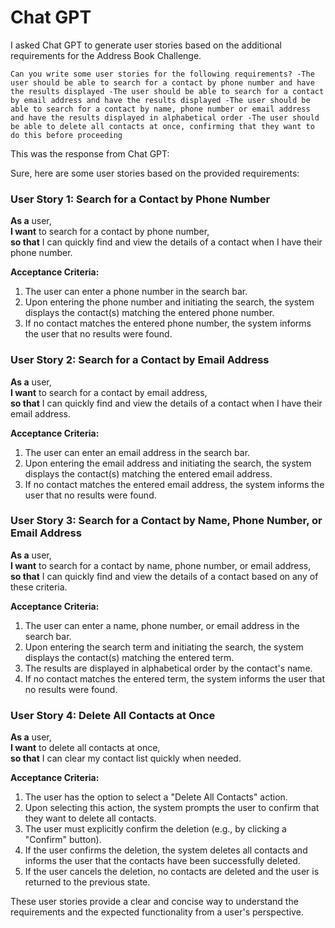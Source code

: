 # Chat GPT 
I asked Chat GPT to generate user stories based on the additional requirements for the Address Book Challenge.

`Can you write some user stories for the following requirements?
-The user should be able to search for a contact by phone number and have the results displayed
-The user should be able to search for a contact by email address and have the results displayed
-The user should be able to search for a contact by name, phone number or email address and have the results displayed in alphabetical order
-The user should be able to delete all contacts at once, confirming that they want to do this before proceeding`

This was the response from Chat GPT:

Sure, here are some user stories based on the provided requirements:

### User Story 1: Search for a Contact by Phone Number
**As a** user,  
**I want** to search for a contact by phone number,  
**so that** I can quickly find and view the details of a contact when I have their phone number.

**Acceptance Criteria:**
1. The user can enter a phone number in the search bar.
2. Upon entering the phone number and initiating the search, the system displays the contact(s) matching the entered phone number.
3. If no contact matches the entered phone number, the system informs the user that no results were found.

### User Story 2: Search for a Contact by Email Address
**As a** user,  
**I want** to search for a contact by email address,  
**so that** I can quickly find and view the details of a contact when I have their email address.

**Acceptance Criteria:**
1. The user can enter an email address in the search bar.
2. Upon entering the email address and initiating the search, the system displays the contact(s) matching the entered email address.
3. If no contact matches the entered email address, the system informs the user that no results were found.

### User Story 3: Search for a Contact by Name, Phone Number, or Email Address
**As a** user,  
**I want** to search for a contact by name, phone number, or email address,  
**so that** I can quickly find and view the details of a contact based on any of these criteria.

**Acceptance Criteria:**
1. The user can enter a name, phone number, or email address in the search bar.
2. Upon entering the search term and initiating the search, the system displays the contact(s) matching the entered term.
3. The results are displayed in alphabetical order by the contact's name.
4. If no contact matches the entered term, the system informs the user that no results were found.

### User Story 4: Delete All Contacts at Once
**As a** user,  
**I want** to delete all contacts at once,  
**so that** I can clear my contact list quickly when needed.

**Acceptance Criteria:**
1. The user has the option to select a "Delete All Contacts" action.
2. Upon selecting this action, the system prompts the user to confirm that they want to delete all contacts.
3. The user must explicitly confirm the deletion (e.g., by clicking a "Confirm" button).
4. If the user confirms the deletion, the system deletes all contacts and informs the user that the contacts have been successfully deleted.
5. If the user cancels the deletion, no contacts are deleted and the user is returned to the previous state.

These user stories provide a clear and concise way to understand the requirements and the expected functionality from a user's perspective.